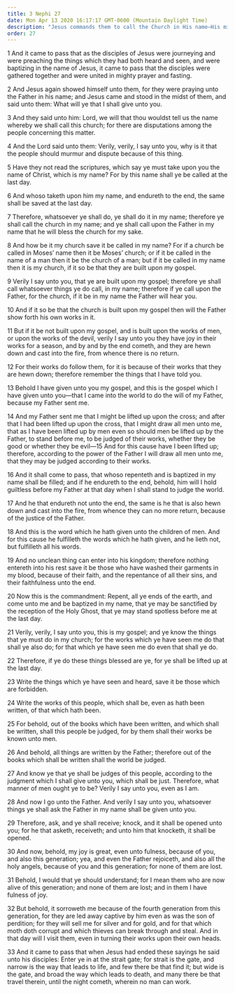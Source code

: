 ```yaml
---
title: 3 Nephi 27
date: Mon Apr 13 2020 16:17:17 GMT-0600 (Mountain Daylight Time)
description: "Jesus commands them to call the Church in His name—His mission and atoning sacrifice constitute His gospel—Men are commanded to repent and be baptized that they may be sanctified by the Holy Ghost—They are to be even as Jesus is. About A.D. 34–35."
order: 27
---
```


1 And it came to pass that as the disciples of Jesus were journeying and were preaching the things which they had both heard and seen, and were baptizing in the name of Jesus, it came to pass that the disciples were gathered together and were united in mighty prayer and fasting.

2 And Jesus again showed himself unto them, for they were praying unto the Father in his name; and Jesus came and stood in the midst of them, and said unto them: What will ye that I shall give unto you.

3 And they said unto him: Lord, we will that thou wouldst tell us the name whereby we shall call this church; for there are disputations among the people concerning this matter.

4 And the Lord said unto them: Verily, verily, I say unto you, why is it that the people should murmur and dispute because of this thing.

5 Have they not read the scriptures, which say ye must take upon you the name of Christ, which is my name? For by this name shall ye be called at the last day.

6 And whoso taketh upon him my name, and endureth to the end, the same shall be saved at the last day.

7 Therefore, whatsoever ye shall do, ye shall do it in my name; therefore ye shall call the church in my name; and ye shall call upon the Father in my name that he will bless the church for my sake.

8 And how be it my church save it be called in my name? For if a church be called in Moses’ name then it be Moses’ church; or if it be called in the name of a man then it be the church of a man; but if it be called in my name then it is my church, if it so be that they are built upon my gospel.

9 Verily I say unto you, that ye are built upon my gospel; therefore ye shall call whatsoever things ye do call, in my name; therefore if ye call upon the Father, for the church, if it be in my name the Father will hear you.

10 And if it so be that the church is built upon my gospel then will the Father show forth his own works in it.

11 But if it be not built upon my gospel, and is built upon the works of men, or upon the works of the devil, verily I say unto you they have joy in their works for a season, and by and by the end cometh, and they are hewn down and cast into the fire, from whence there is no return.

12 For their works do follow them, for it is because of their works that they are hewn down; therefore remember the things that I have told you.

13 Behold I have given unto you my gospel, and this is the gospel which I have given unto you—that I came into the world to do the will of my Father, because my Father sent me.

14 And my Father sent me that I might be lifted up upon the cross; and after that I had been lifted up upon the cross, that I might draw all men unto me, that as I have been lifted up by men even so should men be lifted up by the Father, to stand before me, to be judged of their works, whether they be good or whether they be evil—15 And for this cause have I been lifted up; therefore, according to the power of the Father I will draw all men unto me, that they may be judged according to their works.

16 And it shall come to pass, that whoso repenteth and is baptized in my name shall be filled; and if he endureth to the end, behold, him will I hold guiltless before my Father at that day when I shall stand to judge the world.

17 And he that endureth not unto the end, the same is he that is also hewn down and cast into the fire, from whence they can no more return, because of the justice of the Father.

18 And this is the word which he hath given unto the children of men. And for this cause he fulfilleth the words which he hath given, and he lieth not, but fulfilleth all his words.

19 And no unclean thing can enter into his kingdom; therefore nothing entereth into his rest save it be those who have washed their garments in my blood, because of their faith, and the repentance of all their sins, and their faithfulness unto the end.

20 Now this is the commandment: Repent, all ye ends of the earth, and come unto me and be baptized in my name, that ye may be sanctified by the reception of the Holy Ghost, that ye may stand spotless before me at the last day.

21 Verily, verily, I say unto you, this is my gospel; and ye know the things that ye must do in my church; for the works which ye have seen me do that shall ye also do; for that which ye have seen me do even that shall ye do.

22 Therefore, if ye do these things blessed are ye, for ye shall be lifted up at the last day.

23 Write the things which ye have seen and heard, save it be those which are forbidden.

24 Write the works of this people, which shall be, even as hath been written, of that which hath been.

25 For behold, out of the books which have been written, and which shall be written, shall this people be judged, for by them shall their works be known unto men.

26 And behold, all things are written by the Father; therefore out of the books which shall be written shall the world be judged.

27 And know ye that ye shall be judges of this people, according to the judgment which I shall give unto you, which shall be just. Therefore, what manner of men ought ye to be? Verily I say unto you, even as I am.

28 And now I go unto the Father. And verily I say unto you, whatsoever things ye shall ask the Father in my name shall be given unto you.

29 Therefore, ask, and ye shall receive; knock, and it shall be opened unto you; for he that asketh, receiveth; and unto him that knocketh, it shall be opened.

30 And now, behold, my joy is great, even unto fulness, because of you, and also this generation; yea, and even the Father rejoiceth, and also all the holy angels, because of you and this generation; for none of them are lost.

31 Behold, I would that ye should understand; for I mean them who are now alive of this generation; and none of them are lost; and in them I have fulness of joy.

32 But behold, it sorroweth me because of the fourth generation from this generation, for they are led away captive by him even as was the son of perdition; for they will sell me for silver and for gold, and for that which moth doth corrupt and which thieves can break through and steal. And in that day will I visit them, even in turning their works upon their own heads.

33 And it came to pass that when Jesus had ended these sayings he said unto his disciples: Enter ye in at the strait gate; for strait is the gate, and narrow is the way that leads to life, and few there be that find it; but wide is the gate, and broad the way which leads to death, and many there be that travel therein, until the night cometh, wherein no man can work.

